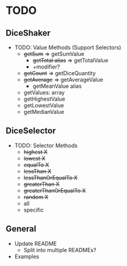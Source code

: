 # TODO

## DiceShaker

- TODO: Value Methods (Support Selectors)
  - ~~getSum~~ => getSumValue
    - ~~getTotal alias~~ => getTotalValue
    - +modifier?
  - ~~getCount~~ => getDiceQuantity
  - ~~getAverage~~ => getAverageValue
    - getMeanValue alias
  - getValues: array
  - getHighestValue
  - getLowestValue
  - getMedianValue

## DiceSelector

- TODO: Selector Methods
  - ~~highest X~~
  - ~~lowest X~~
  - ~~equalTo X~~
  - ~~lessThan X~~
  - ~~lessThanOrEqualTo X~~
  - ~~greaterThan X~~
  - ~~greaterThanOrEqualTo X~~
  - ~~random X~~
  - all
  - specific
  
## General

- Update README
  - Split into multiple READMEs?
- Examples